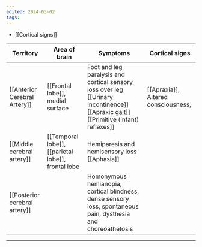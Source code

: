 ```yaml
---
edited: 2024-03-02
tags:
---
```

- [[Cortical signs]] 

| Territory                     | Area of brain                                      | Symptoms                                                                                                                                     | Cortical signs                      |
| ----------------------------- | -------------------------------------------------- | -------------------------------------------------------------------------------------------------------------------------------------------- | ----------------------------------- |
| [[Anterior Cerebral Artery]]  | [[Frontal lobe]], medial surface                   | Foot and leg paralysis and cortical sensory loss over leg<br>[[Urinary Incontinence]]<br>[[Apraxic gait]]<br>[[Primitive (infant) reflexes]] | [[Apraxia]], Altered consciousness, |
| [[Middle cerebral artery]]    | [[Temporal lobe]], [[parietal lobe]], frontal lobe | Hemiparesis and hemisensory loss<br>[[Aphasia]]                                                                                              |                                     |
| [[Posterior cerebral artery]] |                                                    | Homonymous hemianopia, cortical blindness, dense sensory loss, spontaneous pain, dysthesia and choreoathetosis                               |                                     |


---
